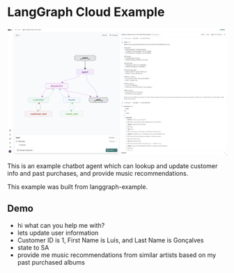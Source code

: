 # LangGraph Cloud Example

![](static/agent_ui.png)

This is an example chatbot agent which can lookup and update customer info and past purchases, and provide music recommendations.

This example was built from langgraph-example.



## Demo
- hi what can you help me with?
- lets update user information
- Customer ID is 1, First Name is Luís, and Last Name is Gonçalves
- state to SA
- provide me music recommendations from similar artists based on my past purchased albums